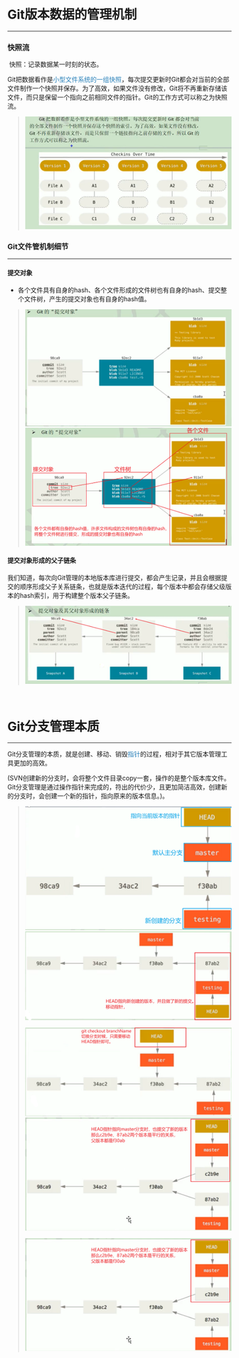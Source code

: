 # Git版本数据的管理机制

---

### 快照流

​	快照：记录数据某一时刻的状态。

​	Git把数据看作是<font color="#2980b9">小型文件系统的一组快照</font>，每次提交更新时Git都会对当前的全部文件制作一个快照并保存。为了高效，如果文件没有修改，Git将不再重新存储该文件，而只是保留一个指向之前相同文件的指针。Git的工作方式可以称之为快照流。

><img src="Git版本数据管理机制.assets/image-20210101142256579.png" alt="image-20210101142256579" style="zoom:50%;" />



### Git文件管机制细节

---

#### 提交对象

* 各个文件具有自身的hash、各个文件形成的文件树也有自身的hash、提交整个文件树，产生的提交对象也有自身的hash值。

> 
>
> <img src="Git版本数据管理机制.assets/image-20210101144337844.png" alt="image-20210101144337844" style="zoom:50%;" />
>
> <img src="Git版本数据管理机制.assets/image-20210101144303069.png" alt="image-20210101144303069" style="zoom:50%;" />



#### 提交对象形成的父子链条

​	我们知道，每次向Git管理的本地版本库进行提交，都会产生记录，并且会根据提交的顺序形成父子关系链条，也就是版本迭代的过程，每个版本中都会存储父级版本的hash索引，用于构建整个版本父子链条。

> <img src="Git版本数据管理机制.assets/image-20210101144948693.png" alt="image-20210101144948693" style="zoom:60%;" />

​	



# Git分支管理本质

---

​	Git分支管理的本质，就是创建、移动、销毁<font color="#2980b9">指针</font>的过程，相对于其它版本管理工具更加的高效。

​	(SVN创建新的分支时，会将整个文件目录copy一套，操作的是整个版本库文件。Git分支管理是通过操作指针来完成的，符出的代价少，且更加简洁高效，创建新的分支时，会创建一个新的指针，指向原来的版本信息。)。

><img src="Git版本数据管理机制.assets/image-20210101150242250.png" alt="image-20210101150242250" style="zoom:50%;" />
>
><img src="Git版本数据管理机制.assets/image-20210101151237673.png" alt="image-20210101151237673" style="zoom:50%;" />
>
><img src="Git版本数据管理机制.assets/image-20210101151533795.png" alt="image-20210101151533795" style="zoom:50%;" />![image-20210101151933761](Git版本数据管理机制.assets/image-20210101151933761.png)
>
><img src="Git版本数据管理机制.assets/image-20210101151952972.png" alt="image-20210101151952972" style="zoom:50%;" />